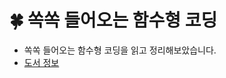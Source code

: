 # 🍀 쏙쏙 들어오는 함수형 코딩

- 쏙쏙 들어오는 함수형 코딩을 읽고 정리해보았습니다.
- [도서 정보](https://product.kyobobook.co.kr/detail/S000001952246)